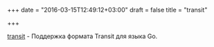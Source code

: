 +++
date = "2016-03-15T12:49:12+03:00"
draft = false
title = "transit"

+++

<p><a href="https://github.com/russolsen/transit">transit</a>&nbsp;- Поддержка формата Transit для языка Go.</p>

